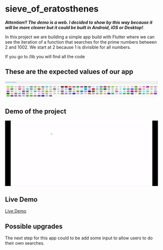 # sieve_of_eratosthenes

***Attention!! The demo is a web. I decided to show by this way because it will be more clearer but it could be built in Android, iOS or Desktop!***.

In this project we are building a simple app build with Flutter where we can see the iteration of a function that searches for the prime numbers between 2 and 1002. We start at 2 because 1 is divisible for all numbers. 

If you go to /lib you will find all the code

## These are the expected values of our app  
![Sieve of Eratosthenes expected result view](https://github.com/IonelRST/sieve/blob/main/example/result.png)

## Demo of the project  
![Sieve of Eratosthenes demo](https://github.com/IonelRST/sieve/blob/main/example/sieve-of-eratosthenes.gif)

## Live Demo
[Live Demo](https://ionelrst.github.io/#/)  

## Possible upgrades  
The next step for this app could to be add some input to allow users to do their own searches.
